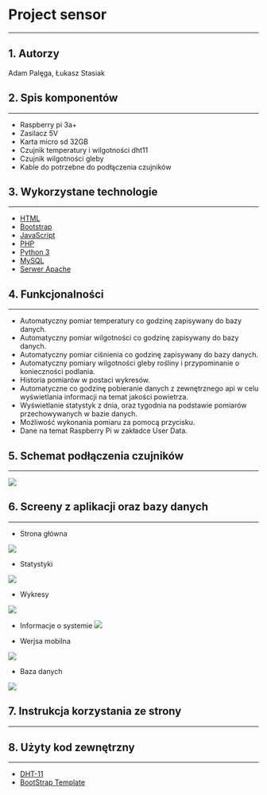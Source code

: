 # Project sensor
-----
## 1. Autorzy

Adam Palęga, Łukasz Stasiak

## 2. Spis komponentów 
---
- Raspberry pi 3a+
- Zasilacz 5V
- Karta micro sd 32GB
- Czujnik temperatury i wilgotności dht11
- Czujnik wilgotności gleby
- Kable do potrzebne do podłączenia czujników
## 3. Wykorzystane technologie
---

* [HTML](https://devdocs.io/html/) 
* [Bootstrap](https://getbootstrap.com/docs/4.5/getting-started/introduction/) 
* [JavaScript](https://devdocs.io/javascript/t) 
* [PHP](https://www.php.net/docs.php) 
* [Python 3](https://docs.python.org/3/) 
* [MySQL](https://dev.mysql.com/doc/)
* [Serwer Apache](https://httpd.apache.org/)

## 4. Funkcjonalności
----

- Automatyczny pomiar temperatury co godzinę zapisywany do bazy danych.
- Automatyczny pomiar wilgotności co godzinę zapisywany do bazy danych.
- Automatyczny pomiar ciśnienia co godzinę zapisywany do bazy danych.
- Automatyczny pomiary wilgotności gleby rośliny i przypominanie o konieczności podlania.
- Historia pomiarów w postaci wykresów.
- Automatyczne co godzinę pobieranie danych z zewnętrznego api w celu wyświetlania informacji na temat jakości powietrza.
- Wyświetlanie statystyk z dnia, oraz tygodnia na podstawie pomiarów przechowywanych w bazie danych.
- Możliwość wykonania pomiaru za pomocą przycisku.
- Dane na temat Raspberry Pi w zakładce User Data.

## 5. Schemat podłączenia czujników
---
![](README_img/conection.png)
## 6. Screeny z aplikacji oraz bazy danych
---
* Strona główna

![](README_img/dashboard2.png)

* Statystyki

![](README_img/statistics.png)

* Wykresy

![](README_img/charts.png)

* Informacje o systemie
![](README_img/data.png)

* Werjsa mobilna  

![](README_img/mobile.png)

* Baza danych 

![](README_img/database.png)

## 7. Instrukcja korzystania ze strony
---


## 8. Użyty kod zewnętrzny
---
* [DHT-11](https://github.com/szazo/DHT11_Python)
* [BootStrap Template](https://github.com/alexis-luna/bootstrap-simple-admin-template)

